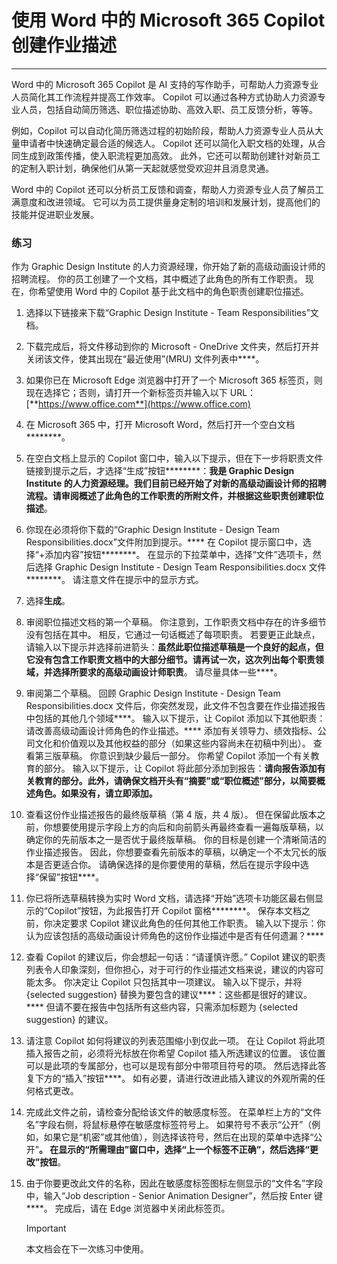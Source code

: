 # 使用 Word 中的 Microsoft 365 Copilot 创建作业描述
---
Word 中的 Microsoft 365 Copilot 是 AI 支持的写作助手，可帮助人力资源专业人员简化其工作流程并提高工作效率。 Copilot 可以通过各种方式协助人力资源专业人员，包括自动简历筛选、职位描述协助、高效入职、员工反馈分析，等等。

例如，Copilot 可以自动化简历筛选过程的初始阶段，帮助人力资源专业人员从大量申请者中快速确定最合适的候选人。 Copilot 还可以简化入职文档的处理，从合同生成到政策传播，使入职流程更加高效。 此外，它还可以帮助创建针对新员工的定制入职计划，确保他们从第一天起就感觉受欢迎并且消息灵通。

Word 中的 Copilot 还可以分析员工反馈和调查，帮助人力资源专业人员了解员工满意度和改进领域。 它可以为员工提供量身定制的培训和发展计划，提高他们的技能并促进职业发展。

### 练习

作为 Graphic Design Institute 的人力资源经理，你开始了新的高级动画设计师的招聘流程。 你的员工创建了一个文档，其中概述了此角色的所有工作职责。 现在，你希望使用 Word 中的 Copilot 基于此文档中的角色职责创建职位描述。

1. 选择以下链接来下载“Graphic Design Institute - Team Responsibilities”[](https://go.microsoft.com/fwlink/?linkid=2268824)文档。
1. 下载完成后，将文件移动到你的 Microsoft - OneDrive 文件夹，然后打开并关闭该文件，使其出现在“最近使用”(MRU) 文件列表中****。
1. 如果你已在 Microsoft Edge 浏览器中打开了一个 Microsoft 365 标签页，则现在选择它；否则，请打开一个新标签页并输入以下 URL：[**https://www.office.com**](https://www.office.com)
1. 在 Microsoft 365 中，打开 Microsoft Word，然后打开一个空白文档********。
1. 在空白文档上显示的 Copilot 窗口中，输入以下提示，但在下一步将职责文件链接到提示之后，才选择“生成”按钮********：**我是 Graphic Design Institute 的人力资源经理。我们目前已经开始了对新的高级动画设计师的招聘流程。请审阅概述了此角色的工作职责的所附文件，并根据这些职责创建职位描述**。
1. 你现在必须将你下载的“Graphic Design Institute - Design Team Responsibilities.docx”文件附加到提示。**** 在 Copilot 提示窗口中，选择“+添加内容”按钮********。 在显示的下拉菜单中，选择“文件”选项卡，然后选择 Graphic Design Institute - Design Team Responsibilities.docx 文件********。 请注意文件在提示中的显示方式。
1. 选择**生成**。
1. 审阅职位描述文档的第一个草稿。 你注意到，工作职责文档中存在的许多细节没有包括在其中。 相反，它通过一句话概述了每项职责。 若要更正此缺点，请输入以下提示并选择前进箭头：**虽然此职位描述草稿是一个良好的起点，但它没有包含工作职责文档中的大部分细节。请再试一次，这次列出每个职责领域，并选择所要求的高级动画设计师职责**。 请尽量具体一些****。
1. 审阅第二个草稿。 回顾 Graphic Design Institute - Design Team Responsibilities.docx 文件后，你突然发现，此文件不包含要在作业描述报告中包括的其他几个领域****。 输入以下提示，让 Copilot 添加以下其他职责：请改善高级动画设计师角色的作业描述。**** 添加有关领导力、绩效指标、公司文化和价值观以及其他权益的部分（如果这些内容尚未在初稿中列出）。 查看第三版草稿。 你意识到缺少最后一部分。 你希望 Copilot 添加一个有关教育的部分。 输入以下提示，让 Copilot 将此部分添加到报告：**请向报告添加有关教育的部分。此外，请确保文档开头有“摘要”或“职位概述”部分，以简要概述角色。如果没有，请立即添加。**
1. 查看这份作业描述报告的最终版草稿（第 4 版，共 4 版）。 但在保留此版本之前，你想要使用提示字段上方的向后和向前箭头再最终查看一遍每版草稿，以确定你的先前版本之一是否优于最终版草稿。 你的目标是创建一个清晰简洁的作业描述报告。 因此，你想要查看先前版本的草稿，以确定一个不太冗长的版本是否更适合你。 请确保选择的是你要使用的草稿，然后在提示字段中选择“保留”按钮****。 
1. 你已将所选草稿转换为实时 Word 文档，请选择“开始”选项卡功能区最右侧显示的“Copilot”按钮，为此报告打开 Copilot 窗格********。 保存本文档之前，你决定要求 Copilot 建议此角色的任何其他工作职责。 输入以下提示：你认为应该包括的高级动画设计师角色的这份作业描述中是否有任何遗漏？****
1. 查看 Copilot 的建议后，你会想起一句话：“请谨慎许愿。” Copilot 建议的职责列表令人印象深刻，但你担心，对于可行的作业描述文档来说，建议的内容可能太多。 你决定让 Copilot 只包括其中一项建议。 输入以下提示，并将 {selected suggestion} 替换为要包含的建议****：这些都是很好的建议。**** 但请不要在报告中包括所有这些内容，只需添加标题为 {selected suggestion} 的建议。
1. 请注意 Copilot 如何将建议的列表范围缩小到仅此一项。 在让 Copilot 将此项插入报告之前，必须将光标放在你希望 Copilot 插入所选建议的位置。 该位置可以是此项的专属部分，也可以是现有部分中带项目符号的项。 然后选择此答复下方的“插入”按钮****。 如有必要，请进行改进此插入建议的外观所需的任何格式更改。
1. 完成此文件之前，请检查分配给该文件的敏感度标签。 在菜单栏上方的“文件名”字段右侧，将鼠标悬停在敏感度标签符号上。 如果符号不表示“公开”（例如，如果它是“机密”或其他值），则选择该符号，然后在出现的菜单中选择“公开”************。 在显示的“所需理由”窗口中，选择“上一个标签不正确”，然后选择“更改”按钮************。 
1. 由于你要更改此文件的名称，因此在敏感度标签图标左侧显示的“文件名”字段中，输入“Job description - Senior Animation Designer”，然后按 Enter 键****。 完成后，请在 Edge 浏览器中关闭此标签页。 

    > [!IMPORTANT]
    > 本文档会在下一次练习中使用。
